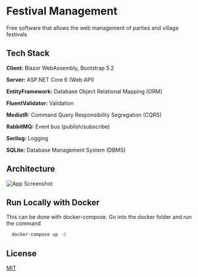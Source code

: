 
# Festival Management

Free software that allows the web management of parties and village festivals


## Tech Stack

**Client:** Blazor WebAssembly, Bootstrap 5.2

**Server:** ASP.NET Core 6 (Web API)

**EntityFramework:** Database Object Relational Mapping (ORM)

**FluentValidator:** Validation

**MediatR:** Command Query Responsibility Segregation (CQRS)

**RabbitMQ:** Event bus (publish/subscribe)

**Serilog:** Logging

**SQLite:** Database Management System (DBMS)


## Architecture

![App Screenshot](https://via.placeholder.com/468x300?text=App+Screenshot+Here)


## Run Locally with Docker

This can be done with docker-compose. Go into the docker folder and run the command

```bash
  docker-compose up -d
```


## License

[MIT](https://choosealicense.com/licenses/mit/)
